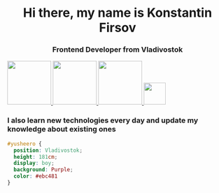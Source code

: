 <div id="header" align="center">
  <h1>Hi there, my name is Konstantin Firsov</h1>
  <h3>Frontend Developer from Vladivostok</h3>
</div>

<a href="#">
  <img src="https://cdn.jsdelivr.net/gh/devicons/devicon/icons/html5/html5-original-wordmark.svg" width="100" height="100"/>
</a>

<a href="#">
  <img src="https://cdn.jsdelivr.net/gh/devicons/devicon/icons/css3/css3-original-wordmark.svg" width="100" height="100"/>
</a>

<a href="#">
  <img src="https://cdn.jsdelivr.net/gh/devicons/devicon/icons/javascript/javascript-original.svg" width="100" height="100"/>
</a>

<a href="#">  
  <img src="https://cdn.jsdelivr.net/gh/devicons/devicon/icons/vuejs/vuejs-plain.svg" width="50" height="50"/>
</a>

<h3><b>I also learn new technologies every day and update my knowledge about existing ones</b></h3>


```css
#yusheero { 
  position: Vladivostok; 
  height: 181cm; 
  display: boy; 
  background: Purple; 
  color: #ebc481
}
```

